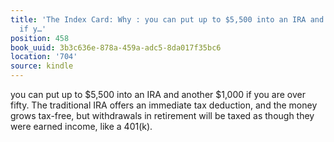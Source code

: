 ```yaml
---
title: 'The Index Card: Why : you can put up to $5,500 into an IRA and another $1,000
  if y…'
position: 458
book_uuid: 3b3c636e-878a-459a-adc5-8da017f35bc6
location: '704'
source: kindle
---
```


you can put up to $5,500 into an IRA and another $1,000 if you are over fifty. The traditional IRA offers an immediate tax deduction, and the money grows tax-free, but withdrawals in retirement will be taxed as though they were earned income, like a 401(k).
